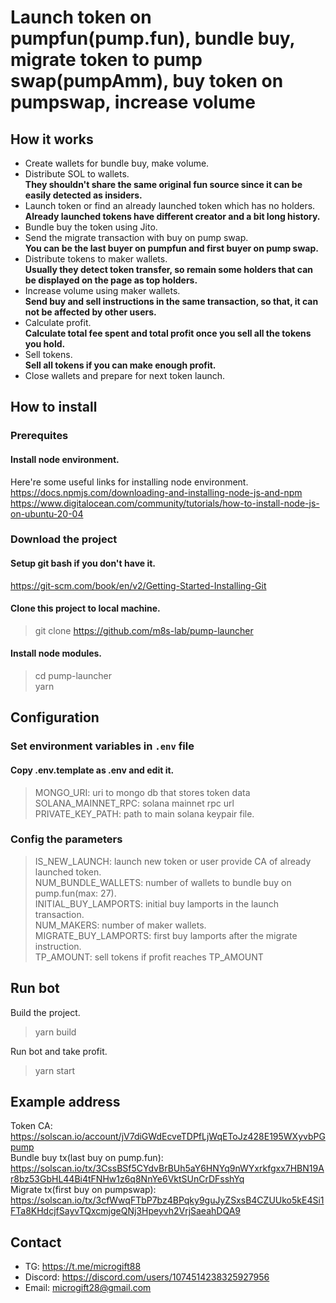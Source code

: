 # Launch token on pumpfun(pump.fun), bundle buy, migrate token to pump swap(pumpAmm), buy token on pumpswap, increase volume

## How it works

* Create wallets for bundle buy, make volume.<br>
* Distribute SOL to wallets.<br>
  <b>They shouldn't share the same original fun source since it can be easily detected as insiders.</b>
* Launch token or find an already launched token which has no holders.<br>
  <b>Already launched tokens have different creator and a bit long history.</b>
* Bundle buy the token using Jito.<br>
* Send the migrate transaction with buy on pump swap.<br>
  <b>You can be the last buyer on pumpfun and first buyer on pump swap.</b>
* Distribute tokens to maker wallets.<br>
  <b>Usually they detect token transfer, so remain some holders that can be displayed on the page as top holders.</b>
* Increase volume using maker wallets.<br>
  <b>Send buy and sell instructions in the same transaction, so that, it can not be affected by other users.</b>
* Calculate profit.<br>
  <b>Calculate total fee spent and total profit once you sell all the tokens you hold.</b><br>
* Sell tokens.<br>
  <b>Sell all tokens if you can make enough profit.</b>
* Close wallets and prepare for next token launch.<br>

##  How to install

### Prerequites

#### Install node environment. <br>

Here're some useful links for installing node environment.<br>
https://docs.npmjs.com/downloading-and-installing-node-js-and-npm <br>
https://www.digitalocean.com/community/tutorials/how-to-install-node-js-on-ubuntu-20-04

### Download the project

#### Setup git bash if you don't have it.<br>
https://git-scm.com/book/en/v2/Getting-Started-Installing-Git

#### Clone this project to local machine.
> git clone https://github.com/m8s-lab/pump-launcher

#### Install node modules.
> cd pump-launcher<br>
yarn

##  Configuration

### Set environment variables in `.env` file

#### Copy .env.template as .env and edit it.

> MONGO_URI: uri to mongo db that stores token data<br>
SOLANA_MAINNET_RPC: solana mainnet rpc url<br>
PRIVATE_KEY_PATH: path to main solana keypair file.<br>

### Config the parameters

> IS_NEW_LAUNCH: launch new token or user provide CA of already launched token.<br>
NUM_BUNDLE_WALLETS: number of wallets to bundle buy on pump.fun(max: 27).<br>
INITIAL_BUY_LAMPORTS: initial buy lamports in the launch transaction.<br>
NUM_MAKERS: number of maker wallets.<br>
MIGRATE_BUY_LAMPORTS: first buy lamports after the migrate instruction.<br>
TP_AMOUNT: sell tokens if profit reaches TP_AMOUNT

## Run bot

Build the project.
> yarn build

Run bot and take profit.
> yarn start

## Example address

Token CA: https://solscan.io/account/jV7diGWdEcveTDPfLjWqEToJz428E195WXyvbPGpump<br>
Bundle buy tx(last buy on pump.fun): https://solscan.io/tx/3CssBSf5CYdvBrBUh5aY6HNYq9nWYxrkfgxx7HBN19Ar8bz53GbHL44Bi4tFNHw1z6q8NnYe6VktSUnCrDFsshYq<br>
Migrate tx(first buy on pumpswap): https://solscan.io/tx/3cfWwqFTbP7bz4BPqky9guJyZSxsB4CZUUko5kE4Si1FTa8KHdcjfSayvTQxcmjgeQNj3Hpeyvh2VrjSaeahDQA9<br>

## Contact

* TG: https://t.me/microgift88
* Discord: https://discord.com/users/1074514238325927956
* Email: microgift28@gmail.com
